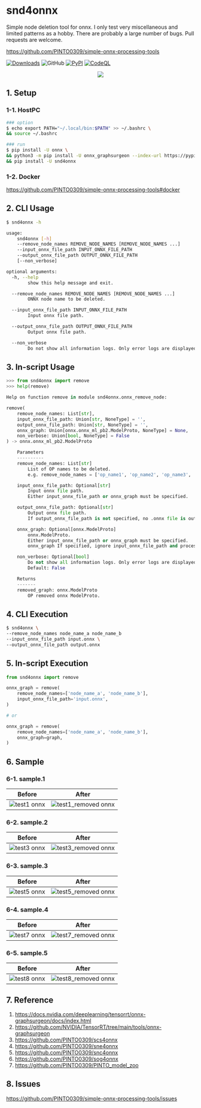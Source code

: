 # snd4onnx
Simple node deletion tool for onnx. I only test very miscellaneous and limited patterns as a hobby. There are probably a large number of bugs. Pull requests are welcome.

https://github.com/PINTO0309/simple-onnx-processing-tools

[![Downloads](https://static.pepy.tech/personalized-badge/snd4onnx?period=total&units=none&left_color=grey&right_color=brightgreen&left_text=Downloads)](https://pepy.tech/project/snd4onnx) ![GitHub](https://img.shields.io/github/license/PINTO0309/snd4onnx?color=2BAF2B) [![PyPI](https://img.shields.io/pypi/v/snd4onnx?color=2BAF2B)](https://pypi.org/project/snd4onnx/) [![CodeQL](https://github.com/PINTO0309/snd4onnx/workflows/CodeQL/badge.svg)](https://github.com/PINTO0309/snd4onnx/actions?query=workflow%3ACodeQL)

<p align="center">
  <img src="https://user-images.githubusercontent.com/33194443/170154412-e5827c3d-88dd-443f-9428-a2e6dfa22c43.png" />
</p>

## 1. Setup

### 1-1. HostPC
```bash
### option
$ echo export PATH="~/.local/bin:$PATH" >> ~/.bashrc \
&& source ~/.bashrc

### run
$ pip install -U onnx \
&& python3 -m pip install -U onnx_graphsurgeon --index-url https://pypi.ngc.nvidia.com \
&& pip install -U snd4onnx
```
### 1-2. Docker
https://github.com/PINTO0309/simple-onnx-processing-tools#docker

## 2. CLI Usage
```bash
$ snd4onnx -h

usage:
    snd4onnx [-h]
    --remove_node_names REMOVE_NODE_NAMES [REMOVE_NODE_NAMES ...]
    --input_onnx_file_path INPUT_ONNX_FILE_PATH
    --output_onnx_file_path OUTPUT_ONNX_FILE_PATH
    [--non_verbose]

optional arguments:
  -h, --help
        show this help message and exit.

  --remove_node_names REMOVE_NODE_NAMES [REMOVE_NODE_NAMES ...]
        ONNX node name to be deleted.

  --input_onnx_file_path INPUT_ONNX_FILE_PATH
        Input onnx file path.

  --output_onnx_file_path OUTPUT_ONNX_FILE_PATH
        Output onnx file path.

  --non_verbose
        Do not show all information logs. Only error logs are displayed.
```

## 3. In-script Usage
```python
>>> from snd4onnx import remove
>>> help(remove)

Help on function remove in module snd4onnx.onnx_remove_node:

remove(
    remove_node_names: List[str],
    input_onnx_file_path: Union[str, NoneType] = '',
    output_onnx_file_path: Union[str, NoneType] = '',
    onnx_graph: Union[onnx.onnx_ml_pb2.ModelProto, NoneType] = None,
    non_verbose: Union[bool, NoneType] = False
) -> onnx.onnx_ml_pb2.ModelProto

    Parameters
    ----------
    remove_node_names: List[str]
        List of OP names to be deleted.
        e.g. remove_node_names = ['op_name1', 'op_name2', 'op_name3', ...]

    input_onnx_file_path: Optional[str]
        Input onnx file path.
        Either input_onnx_file_path or onnx_graph must be specified.

    output_onnx_file_path: Optional[str]
        Output onnx file path.
        If output_onnx_file_path is not specified, no .onnx file is output.

    onnx_graph: Optional[onnx.ModelProto]
        onnx.ModelProto.
        Either input_onnx_file_path or onnx_graph must be specified.
        onnx_graph If specified, ignore input_onnx_file_path and process onnx_graph.

    non_verbose: Optional[bool]
        Do not show all information logs. Only error logs are displayed.
        Default: False

    Returns
    -------
    removed_graph: onnx.ModelProto
        OP removed onnx ModelProto.
```

## 4. CLI Execution
```bash
$ snd4onnx \
--remove_node_names node_name_a node_name_b
--input_onnx_file_path input.onnx \
--output_onnx_file_path output.onnx
```

## 5. In-script Execution
```python
from snd4onnx import remove

onnx_graph = remove(
    remove_node_names=['node_name_a', 'node_name_b'],
    input_onnx_file_path='input.onnx',
)

# or

onnx_graph = remove(
    remove_node_names=['node_name_a', 'node_name_b'],
    onnx_graph=graph,
)
```

## 6. Sample
### 6-1. sample.1
|Before|After|
|:-:|:-:|
|![test1 onnx](https://user-images.githubusercontent.com/33194443/161254346-cdcf861f-adf6-447e-8a8b-3abe619bf5ee.png)|![test1_removed onnx](https://user-images.githubusercontent.com/33194443/161254523-7f9d2f76-51ea-440d-a06b-7cda475a059d.png)|
### 6-2. sample.2
|Before|After|
|:-:|:-:|
|![test3 onnx](https://user-images.githubusercontent.com/33194443/161255204-6412469d-68f9-4e92-8cdd-2d6c1ca16b39.png)|![test3_removed onnx](https://user-images.githubusercontent.com/33194443/161255237-24e48064-795f-4ed3-bd31-9ba50b58de93.png)|
### 6-3. sample.3
|Before|After|
|:-:|:-:|
|![test5 onnx](https://user-images.githubusercontent.com/33194443/161255498-148ab730-bdcc-4140-97fc-010aff0550ef.png)|![test5_removed onnx](https://user-images.githubusercontent.com/33194443/161255532-13d2bfbb-7051-4c46-8025-1e2b6e2c61c5.png)|
### 6-4. sample.4
|Before|After|
|:-:|:-:|
|![test7 onnx](https://user-images.githubusercontent.com/33194443/161255804-c088a069-c049-4b4b-9e01-1827df9746c5.png)|![test7_removed onnx](https://user-images.githubusercontent.com/33194443/161255996-155eb870-52d7-4694-b2b9-d524d996a671.png)|
### 6-5. sample.5
|Before|After|
|:-:|:-:|
|![test8 onnx](https://user-images.githubusercontent.com/33194443/161256392-d557322d-b358-4949-bd66-f5e678d131dc.png)|![test8_removed onnx](https://user-images.githubusercontent.com/33194443/161256404-8e20596f-c7c2-4da3-a6b4-9685eda32ff8.png)|

## 7. Reference
1. https://docs.nvidia.com/deeplearning/tensorrt/onnx-graphsurgeon/docs/index.html
2. https://github.com/NVIDIA/TensorRT/tree/main/tools/onnx-graphsurgeon
3. https://github.com/PINTO0309/scs4onnx
4. https://github.com/PINTO0309/sne4onnx
5. https://github.com/PINTO0309/snc4onnx
6. https://github.com/PINTO0309/sog4onnx
7. https://github.com/PINTO0309/PINTO_model_zoo

## 8. Issues
https://github.com/PINTO0309/simple-onnx-processing-tools/issues
